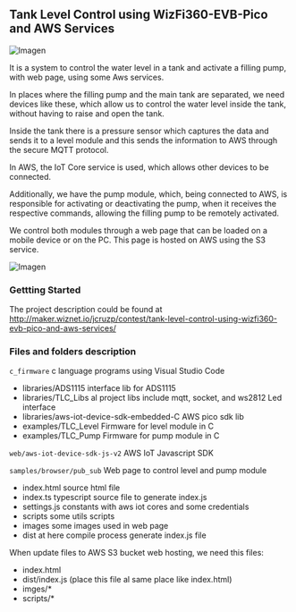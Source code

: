 ## Tank Level Control using WizFi360-EVB-Pico and AWS Services

![Imagen](http://maker.wiznet.io/upload/project/7446/cover.jpg)

It is a system to control the water level in a tank and activate a filling pump, with web page, using some Aws services.

In places where the filling pump and the main tank are separated, we need devices like these, which allow us to control the water level inside the tank, without having to raise and open the tank. 

Inside the tank there is a pressure sensor which captures the data and sends it to a level module and this sends the information to AWS through the secure MQTT protocol. 

In AWS, the IoT Core service is used, which allows other devices to be connected. 

Additionally, we have the pump module, which, being connected to AWS, is responsible for activating or deactivating the pump, when it receives the respective commands, allowing the filling pump to be remotely activated. 

We control both modules through a web page that can be loaded on a mobile device or on the PC. 
This page is hosted on AWS using the S3 service.
 
![Imagen](http://maker.wiznet.io/upload/ckeditor5/944403055_1663570124.png)

 
### Gettting Started

The project description could be found at 
 http://maker.wiznet.io/jcruzp/contest/tank-level-control-using-wizfi360-evb-pico-and-aws-services/
 
 
 
### Files and folders description

```c_firmware```
   c language programs using Visual Studio Code

- libraries/ADS1115 interface lib for ADS1115 
- libraries/TLC_Libs al project libs include mqtt, socket, and ws2812 Led interface 
- libraries/aws-iot-device-sdk-embedded-C AWS pico sdk lib
- examples/TLC_Level Firmware for level module in C 
- examples/TLC_Pump  Firmware for pump module in C

```web/aws-iot-device-sdk-js-v2```
   AWS IoT Javascript SDK 

```samples/browser/pub_sub``` 
   Web page to control level and pump module
- index.html source html file
- index.ts typescript source file to generate index.js
- settings.js constants with aws iot cores and some credentials
- scripts some utils scripts
- images some images used in web page 
- dist at here compile process generate index.js file

When update files to AWS S3 bucket web hosting, we need this files:
- index.html
- dist/index.js (place this file al same place like index.html)
- imges/*
- scripts/*

